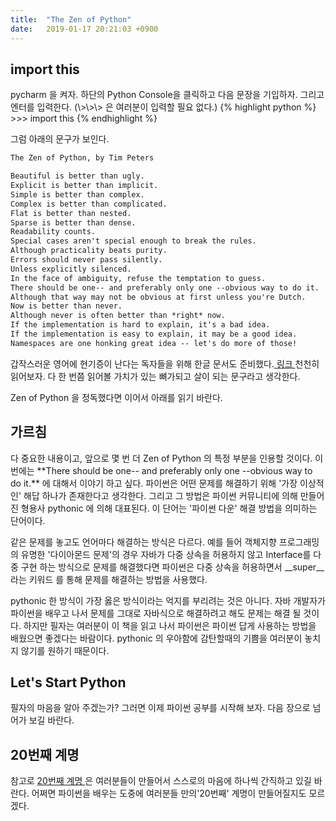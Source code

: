 ```yaml
---
title:  "The Zen of Python"
date:   2019-01-17 20:21:03 +0900
---
```


<h2>import this</h2>
pycharm 을 켜자. 하단의 Python Console을 클릭하고 다음 문장을 기입하자. 그리고 엔터를 입력한다.
(\>\>\> 은 여러분이 입력할 필요 없다.)
{% highlight python %}
>>> import this
{% endhighlight %}

그럼 아래의 문구가 보인다.

``` markdown
The Zen of Python, by Tim Peters

Beautiful is better than ugly.
Explicit is better than implicit.
Simple is better than complex.
Complex is better than complicated.
Flat is better than nested.
Sparse is better than dense.
Readability counts.
Special cases aren't special enough to break the rules.
Although practicality beats purity.
Errors should never pass silently.
Unless explicitly silenced.
In the face of ambiguity, refuse the temptation to guess.
There should be one-- and preferably only one --obvious way to do it.
Although that way may not be obvious at first unless you're Dutch.
Now is better than never.
Although never is often better than *right* now.
If the implementation is hard to explain, it's a bad idea.
If the implementation is easy to explain, it may be a good idea.
Namespaces are one honking great idea -- let's do more of those!
```

갑작스러운 영어에 현기증이 난다는 독자들을 위해 한글 문서도 준비했다.<a target="_blank" 
href="https://bitbucket.org/sk8erchoi/peps-korean/src/767c779c164856af198a9d08d906a55b24652728/pep-0020.txt?at=default&fileviewer=file-view-default">
링크
</a> 천천히 읽어보자. 다 한 번쯤 읽어볼 가치가 있는 뼈가되고 살이 되는 문구라고 생각한다.

Zen of Python 을 정독했다면 이어서 아래를 읽기 바란다.

<h2>가르침</h2>
다 중요한 내용이고, 앞으로 몇 번 더 Zen of Python 의 특정 부분을 인용할 것이다. 이번에는
**There should be one-- and preferably only one --obvious way to do it.**
에 대해서 이야기 하고 싶다. 파이썬은 어떤 문제를 해결하기 위해 '가장 이상적인' 해답 하나가 존재한다고 생각한다.
그리고 그 방법은 파이썬 커뮤니티에 의해 만들어진 형용사 pythonic 에 의해 대표된다. 이 단어는 '파이썬 다운' 해결 방법을
의미하는 단어이다.

같은 문제를 놓고도 언어마다 해결하는 방식은 다르다. 예를 들어 객체지향 프로그래밍의 유명한 '다이아몬드 문제'의 경우 자바가 다중 상속을 허용하지 않고
Interface를 다중 구현 하는 방식으로 문제를 해결했다면 파이썬은 다중 상속을 허용하면서 \_\_super\_\_ 라는 키워드
를 통해 문제를 해결하는 방법을 사용했다.

pythonic 한 방식이 가장 옳은 방식이라는 억지를 부리려는 것은 아니다. 자바 개발자가 파이썬을 배우고 나서
문제를 그대로 자바식으로 해결하려고 해도 문제는 해결 될 것이다. 하지만 필자는 여러분이 이 책을 읽고 나서
파이썬은 파이썬 답게 사용하는 방법을 배웠으면 좋겠다는 바람이다. pythonic 의 우아함에 감탄할때의 기쁨을
여러분이 놓치지 않기를 원하기 때문이다.


<h2>Let's Start Python</h2>
필자의 마음을 알아 주겠는가? 그러면 이제 파이썬 공부를 시작해 보자. 
다음 장으로 넘어가 보길 바란다.
 
<h2>20번째 계명</h2>
참고로 <a href="https://stackoverflow.com/questions/4504487/the-zen-of-python-distils-the-guiding-principles-for-python-into-20-aphorisms-bu">
20번째 계명
</a> 은 여러분들이 만들어서 스스로의 마음에 하나씩 간직하고 있길 바란다. 어쩌면 파이썬을 배우는 도중에
 여러분들 만의'20번째' 계명이 만들어질지도 모르겠다.